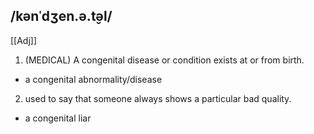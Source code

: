 ## /kənˈdʒen.ə.t̬əl/  
[[Adj]]
1. (MEDICAL) A congenital disease or condition exists at or from birth.

- a congenital abnormality/disease

2. used to say that someone always shows a particular bad quality.

- a congenital liar